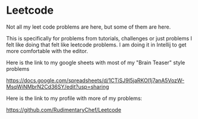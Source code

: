 # Leetcode
Not all my leet code problems are here, but some of them are here. 

This is specifically for problems from tutorials, challenges or just problems I felt like doing that felt like leetcode problems. I am doing it in Intellij to get more comfortable with the editor.

Here is the link to my google sheets with most of my "Brain Teaser" style problems

https://docs.google.com/spreadsheets/d/1CTiSJ9l5jaRKOl1j7anA5VozW-MsqWiNMbrN2Cd36SY/edit?usp=sharing

Here is the link to my profile with more of my problems:

https://github.com/RudimentaryChef/Leetcode
